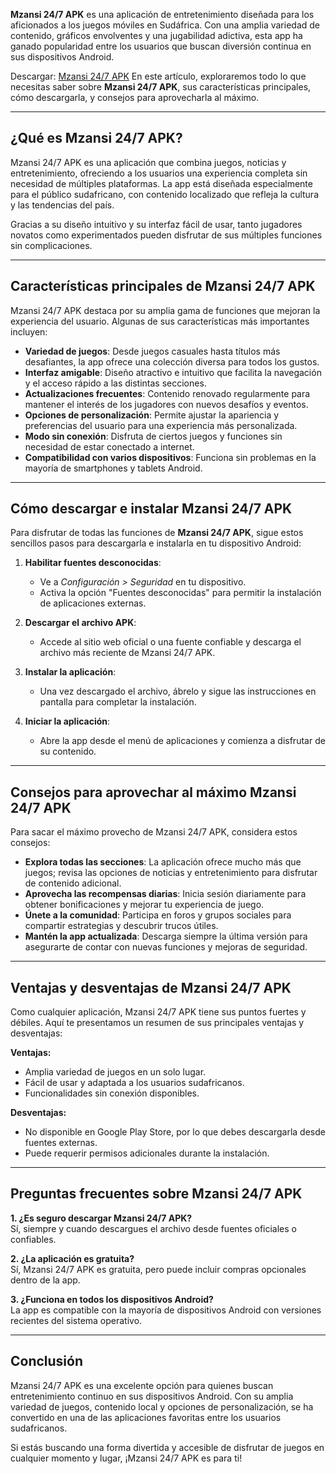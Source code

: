 **Mzansi 24/7 APK** es una aplicación de entretenimiento diseñada para los aficionados a los juegos móviles en Sudáfrica. Con una amplia variedad de contenido, gráficos envolventes y una jugabilidad adictiva, esta app ha ganado popularidad entre los usuarios que buscan diversión continua en sus dispositivos Android. 

Descargar: [Mzansi 24/7 APK](https://coimobile.io/es/)
En este artículo, exploraremos todo lo que necesitas saber sobre **Mzansi 24/7 APK**, sus características principales, cómo descargarla, y consejos para aprovecharla al máximo.

---

## ¿Qué es Mzansi 24/7 APK?

Mzansi 24/7 APK es una aplicación que combina juegos, noticias y entretenimiento, ofreciendo a los usuarios una experiencia completa sin necesidad de múltiples plataformas. La app está diseñada especialmente para el público sudafricano, con contenido localizado que refleja la cultura y las tendencias del país.

Gracias a su diseño intuitivo y su interfaz fácil de usar, tanto jugadores novatos como experimentados pueden disfrutar de sus múltiples funciones sin complicaciones.

---

## Características principales de Mzansi 24/7 APK

Mzansi 24/7 APK destaca por su amplia gama de funciones que mejoran la experiencia del usuario. Algunas de sus características más importantes incluyen:

- **Variedad de juegos**: Desde juegos casuales hasta títulos más desafiantes, la app ofrece una colección diversa para todos los gustos.
- **Interfaz amigable**: Diseño atractivo e intuitivo que facilita la navegación y el acceso rápido a las distintas secciones.
- **Actualizaciones frecuentes**: Contenido renovado regularmente para mantener el interés de los jugadores con nuevos desafíos y eventos.
- **Opciones de personalización**: Permite ajustar la apariencia y preferencias del usuario para una experiencia más personalizada.
- **Modo sin conexión**: Disfruta de ciertos juegos y funciones sin necesidad de estar conectado a internet.
- **Compatibilidad con varios dispositivos**: Funciona sin problemas en la mayoría de smartphones y tablets Android.

---

## Cómo descargar e instalar Mzansi 24/7 APK

Para disfrutar de todas las funciones de **Mzansi 24/7 APK**, sigue estos sencillos pasos para descargarla e instalarla en tu dispositivo Android:

1. **Habilitar fuentes desconocidas**: 
   - Ve a *Configuración > Seguridad* en tu dispositivo.
   - Activa la opción "Fuentes desconocidas" para permitir la instalación de aplicaciones externas.

2. **Descargar el archivo APK**:
   - Accede al sitio web oficial o una fuente confiable y descarga el archivo más reciente de Mzansi 24/7 APK.

3. **Instalar la aplicación**:
   - Una vez descargado el archivo, ábrelo y sigue las instrucciones en pantalla para completar la instalación.

4. **Iniciar la aplicación**:
   - Abre la app desde el menú de aplicaciones y comienza a disfrutar de su contenido.

---

## Consejos para aprovechar al máximo Mzansi 24/7 APK

Para sacar el máximo provecho de Mzansi 24/7 APK, considera estos consejos:

- **Explora todas las secciones**: La aplicación ofrece mucho más que juegos; revisa las opciones de noticias y entretenimiento para disfrutar de contenido adicional.
- **Aprovecha las recompensas diarias**: Inicia sesión diariamente para obtener bonificaciones y mejorar tu experiencia de juego.
- **Únete a la comunidad**: Participa en foros y grupos sociales para compartir estrategias y descubrir trucos útiles.
- **Mantén la app actualizada**: Descarga siempre la última versión para asegurarte de contar con nuevas funciones y mejoras de seguridad.

---

## Ventajas y desventajas de Mzansi 24/7 APK

Como cualquier aplicación, Mzansi 24/7 APK tiene sus puntos fuertes y débiles. Aquí te presentamos un resumen de sus principales ventajas y desventajas:

**Ventajas:**
- Amplia variedad de juegos en un solo lugar.
- Fácil de usar y adaptada a los usuarios sudafricanos.
- Funcionalidades sin conexión disponibles.

**Desventajas:**
- No disponible en Google Play Store, por lo que debes descargarla desde fuentes externas.
- Puede requerir permisos adicionales durante la instalación.

---

## Preguntas frecuentes sobre Mzansi 24/7 APK

**1. ¿Es seguro descargar Mzansi 24/7 APK?**  
Sí, siempre y cuando descargues el archivo desde fuentes oficiales o confiables.

**2. ¿La aplicación es gratuita?**  
Sí, Mzansi 24/7 APK es gratuita, pero puede incluir compras opcionales dentro de la app.

**3. ¿Funciona en todos los dispositivos Android?**  
La app es compatible con la mayoría de dispositivos Android con versiones recientes del sistema operativo.

---

## Conclusión

Mzansi 24/7 APK es una excelente opción para quienes buscan entretenimiento continuo en sus dispositivos Android. Con su amplia variedad de juegos, contenido local y opciones de personalización, se ha convertido en una de las aplicaciones favoritas entre los usuarios sudafricanos. 

Si estás buscando una forma divertida y accesible de disfrutar de juegos en cualquier momento y lugar, ¡Mzansi 24/7 APK es para ti!
